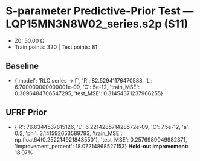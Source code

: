 # S-parameter Predictive-Prior Test — LQP15MN3N8W02_series.s2p (S11)
- Z0: 50.00 Ω
- Train points: 320  |  Test points: 81

## Baseline
- {'model': 'RLC series -> Γ', 'R': 82.52941176470588, 'L': 6.700000000000001e-09, 'C': 5e-12, 'train_MSE': 0.3096484706547295, 'test_MSE': 0.31454371237966255}

## UFRF Prior
- {'R': 76.6344537815126, 'L': 6.221428571428572e-09, 'C': 7.5e-12, 'a': 0.2, 'phi': 3.141592653589793, 'train_MSE': np.float64(0.2522149218435501), 'test_MSE': 0.2576989049982371, 'improvement_percent': 18.07214868527153}
**Held-out improvement:** 18.07%